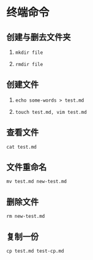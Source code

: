 
# 终端命令

## 创建与删去文件夹
1. `mkdir file`

2. `rmdir file`


## 创建文件 
1. `echo some-words > test.md`

2. `touch test.md, vim test.md`

## 查看文件

`cat test.md`

## 文件重命名
`mv test.md new-test.md`

## 删除文件
`rm new-test.md`

## 复制一份
`cp test.md test-cp.md `
